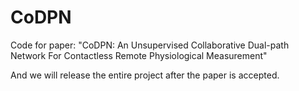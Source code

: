 # CoDPN
Code for paper: "CoDPN: An Unsupervised Collaborative Dual-path Network For Contactless Remote Physiological Measurement"

And we will release the entire project after the paper is accepted.
